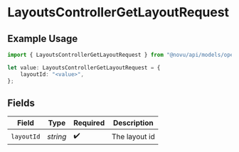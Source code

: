 # LayoutsControllerGetLayoutRequest

## Example Usage

```typescript
import { LayoutsControllerGetLayoutRequest } from "@novu/api/models/operations";

let value: LayoutsControllerGetLayoutRequest = {
    layoutId: "<value>",
};
```

## Fields

| Field              | Type               | Required           | Description        |
| ------------------ | ------------------ | ------------------ | ------------------ |
| `layoutId`         | *string*           | :heavy_check_mark: | The layout id      |